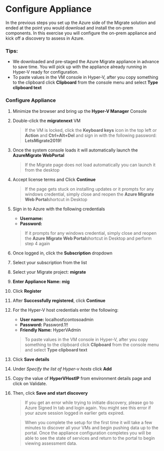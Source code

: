# Configure Appliance

In the previous steps you set up the Azure side of the Migrate solution and ended at the point you would download and install the on-prem components.  In this exercise you will configure the on-prem appliance and kick off a discovery to assess in Azure.

### Tips:

  * We downloaded and pre-staged the Azure Migrate appliance in advance to save time.  You will pick up with the appliance already running in Hyper-V ready for configuration.
  * To paste values in the VM console in Hyper-V, after you copy something to the clipboard click **Clipboard** from the console menu and select **Type clipboard text**


### Configure Appliance

1. Minimize the browser and bring up the **Hyper-V Manager** Console
2. Double-click  the **migratenext** VM

	>If the VM is locked, click the **Keyboard keys** icon in the top left or **Action** and **Ctrl+Alt+Del** and sign in with the following password: **LetsMigrate2019!**

3. Once the system console loads it will automatically launch  the **AzureMigrate WebPortal**

	>If the Migrate page does not load automatically you can launch it from the desktop

4. Accept license terms and Click **Continue**

	>If the page gets stuck on installing updates or it prompts for any windows credential, simply close and reopen the <strong>Azure Migrate Web Portal</strong>shortcut in Desktop
	
5. Sign in to Azure with the following credentials

	* **Username:** <inject key="AzureAdUserEmail" />
	* **Password:** <inject key="AzureAdUserPassword" />
    >If it prompts for any windows credential, simply close and reopen the <strong>Azure Migrate Web Portal</strong>shortcut in Desktop and perform step 4 again
    
6. Once logged in, click the **Subscription** dropdown
7. Select your subscription from the list
8. Select your Migrate project: **migrate</copy>**
1. **Enter Appliance Name:** **mig**
1. Click **Register**
1. After **Successfully registered**, click **Continue**
1. For the Hyper-V host credentials enter the following:

	* **User name:** localhost\contosoadmin
	* **Password:** Password.1!!
	* **Friendly Name:** HyperVAdmin

    >To paste values in the VM console in Hyper-V, after you copy something to the clipboard click **Clipboard** from the console menu and select **Type clipboard text**

13. Click **Save details**
14. Under *Specify the list of Hyper-v hosts* click **Add**
15. Copy the value of **HyperVHostIP** from environment details page and click on Validate.
16. Then, click **Save and start discovery**

	>If you get an error while trying to initiate discovery, please go to Azure Signed In tab and login again.
	>You might see this error if your azure session logged in earlier gets expired.
	
	>When you complete the setup for the first time it will take a few minutes to discover all your VMs and begin pushing data up to the portal.  Once the appliance configuration completes you will be able to see the state of services and return to the portal to begin viewing assessment data.
